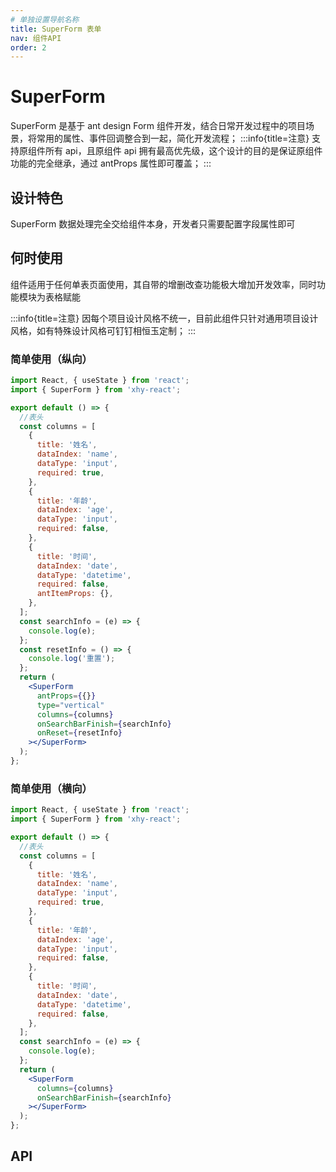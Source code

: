 ```yaml
---
# 单独设置导航名称
title: SuperForm 表单
nav: 组件API
order: 2
---
```


# SuperForm

SuperForm 是基于 ant design Form 组件开发，结合日常开发过程中的项目场景，将常用的属性、事件回调整合到一起，简化开发流程；
:::info{title=注意}
支持原组件所有 api，且原组件 api 拥有最高优先级，这个设计的目的是保证原组件功能的完全继承，通过 antProps 属性即可覆盖；
:::

## 设计特色

SuperForm 数据处理完全交给组件本身，开发者只需要配置字段属性即可

## 何时使用

组件适用于任何单表页面使用，其自带的增删改查功能极大增加开发效率，同时功能模块为表格赋能

:::info{title=注意}
因每个项目设计风格不统一，目前此组件只针对通用项目设计风格，如有特殊设计风格可钉钉相恒玉定制；
:::

### 简单使用（纵向）

```jsx
import React, { useState } from 'react';
import { SuperForm } from 'xhy-react';

export default () => {
  //表头
  const columns = [
    {
      title: '姓名',
      dataIndex: 'name',
      dataType: 'input',
      required: true,
    },
    {
      title: '年龄',
      dataIndex: 'age',
      dataType: 'input',
      required: false,
    },
    {
      title: '时间',
      dataIndex: 'date',
      dataType: 'datetime',
      required: false,
      antItemProps: {},
    },
  ];
  const searchInfo = (e) => {
    console.log(e);
  };
  const resetInfo = () => {
    console.log('重置');
  };
  return (
    <SuperForm
      antProps={{}}
      type="vertical"
      columns={columns}
      onSearchBarFinish={searchInfo}
      onReset={resetInfo}
    ></SuperForm>
  );
};
```

### 简单使用（横向）

```jsx
import React, { useState } from 'react';
import { SuperForm } from 'xhy-react';

export default () => {
  //表头
  const columns = [
    {
      title: '姓名',
      dataIndex: 'name',
      dataType: 'input',
      required: true,
    },
    {
      title: '年龄',
      dataIndex: 'age',
      dataType: 'input',
      required: false,
    },
    {
      title: '时间',
      dataIndex: 'date',
      dataType: 'datetime',
      required: false,
    },
  ];
  const searchInfo = (e) => {
    console.log(e);
  };
  return (
    <SuperForm
      columns={columns}
      onSearchBarFinish={searchInfo}
    ></SuperForm>
  );
};
```

## API

<API id="SuperForm"></API>
